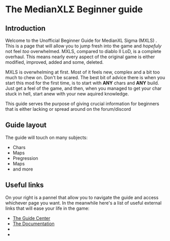 # The MedianXLΣ Beginner guide
## Introduction

Welcome to the Unofficial Beginner Guide for MedianXL Sigma (MXLS) . This is a page that will allow you to jump fresh into the game and *hopefuly* not feel *too* overwhelmed. MXLS, compared to diablo II LoD, is a complete overhaul. This means nearly every aspect of the original game is either modified, improved, added and some, deleted.

MXLS is overwhelming at first. Most of it feels new, complex and a bit too much to chew on. Don't be scared. The best bit of advice there is when you start this mod for the first time, is to start with **ANY** chars and **ANY** build. Just get a feel of the game, and then, when you managed to get your char stuck in hell, start anew with your new aquired knowledge.
  
  

This guide serves the purpose of giving crucial information for beginners that is either lacking or spread around on the forum/discord

## Guide layout

The guide will touch on many subjects:  

- Chars
- Maps
- Pregression
- Maps
- and more

## Useful links

On your right is a pannel that allow you to navigate the guide and access whichever page you want. In the meanwhile here's a list of useful external links that will ease your life in the game:  

- [The Guide Center](https://forum.median-xl.com/viewforum.php?f=40)
- [The Documentation](https://docs.median-xl.com/)
- []()
- []()
